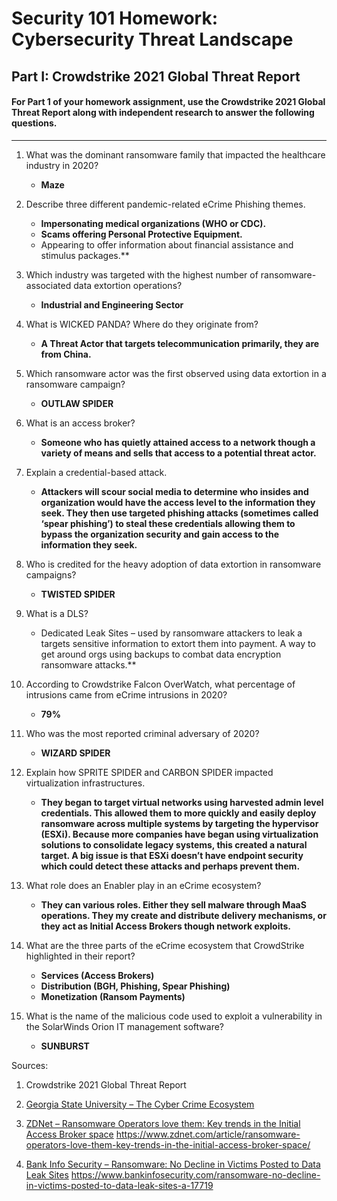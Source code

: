 # Security 101 Homework: Cybersecurity Threat Landscape
## Part I: Crowdstrike 2021 Global Threat Report
#### For Part 1 of your homework assignment, use the Crowdstrike 2021 Global Threat Report along with independent research to answer the following questions.
________________________________________
1.	What was the dominant ransomware family that impacted the healthcare industry in 2020?
    * **Maze**

2.	Describe three different pandemic-related eCrime Phishing themes.
    * **Impersonating medical organizations (WHO or CDC).**
    * **Scams offering Personal Protective Equipment.**
    * Appearing to offer information about financial assistance and stimulus packages.**

3.	Which industry was targeted with the highest number of ransomware-associated data extortion operations?
    * **Industrial and Engineering Sector**

4.	What is WICKED PANDA? Where do they originate from?
    * **A Threat Actor that targets telecommunication primarily, they are from China.**

5.	Which ransomware actor was the first observed using data extortion in a ransomware campaign?
    * **OUTLAW SPIDER**

6.	What is an access broker? 
    * **Someone who has quietly attained access to a network though a variety of means and sells that access to a potential threat actor.**

7.	Explain a credential-based attack.
    * **Attackers will scour social media to determine who insides and organization would have the access level to the information they seek.  They then use targeted phishing attacks (sometimes called ‘spear phishing’) to steal these credentials allowing them to bypass the organization security and gain access to the information they seek.**

8.	Who is credited for the heavy adoption of data extortion in ransomware campaigns?
    * **TWISTED SPIDER**

9.	What is a DLS?
    * Dedicated Leak Sites – used by ransomware attackers to leak a targets sensitive information to extort them into payment. A way to get around orgs using backups to combat data encryption ransomware attacks.**

10.	According to Crowdstrike Falcon OverWatch, what percentage of intrusions came from eCrime intrusions in 2020? 
    * **79%**

11.	Who was the most reported criminal adversary of 2020? 
    * **WIZARD SPIDER**

12.	Explain how SPRITE SPIDER and CARBON SPIDER impacted virtualization infrastructures.
    * **They began to target virtual networks using harvested admin level credentials. This allowed them to more quickly and easily deploy ransomware across multiple systems by targeting the hypervisor (ESXi). Because more companies have began using virtualization solutions to consolidate legacy systems, this created a natural target. A big issue is that ESXi doesn’t have endpoint security which could detect these attacks and perhaps prevent them.**

13.	What role does an Enabler play in an eCrime ecosystem?
    * **They can various roles. Either they sell malware through MaaS operations.  They my create and distribute delivery mechanisms, or they act as Initial Access Brokers though network exploits.**

 
14.	What are the three parts of the eCrime ecosystem that CrowdStrike highlighted in their report?
    * **Services (Access Brokers)**
    * **Distribution (BGH, Phishing, Spear Phishing)**
    * **Monetization (Ransom Payments)**
	
15.	What is the name of the malicious code used to exploit a vulnerability in the SolarWinds Orion IT management software?
    * **SUNBURST**

Sources:
1. Crowdstrike 2021 Global Threat Report

2. [Georgia State University – The Cyber Crime Ecosystem](https://ebcs.gsu.edu/about/cybercrime-ecosystem/)

3. [ZDNet – Ransomware Operators love them: Key trends in the Initial Access Broker space](https://www.zdnet.com/article/ransomware-operators-love-them-key-trends-in-the-initial-access-broker-space/)
https://www.zdnet.com/article/ransomware-operators-love-them-key-trends-in-the-initial-access-broker-space/

4. [Bank Info Security – Ransomware: No Decline in Victims Posted to Data Leak Sites](https://www.bankinfosecurity.com/ransomware-no-decline-in-victims-posted-to-data-leak-sites-a-17719)
https://www.bankinfosecurity.com/ransomware-no-decline-in-victims-posted-to-data-leak-sites-a-17719



